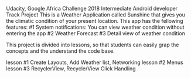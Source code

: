 
Udacity, Google Africa Challenge 2018 Intermediate Android developer Track Project
This is a Weather Application called Sunshine that gives you the climatic condition 
of your present location.
This app has the fellowing features:
#1 System notifications: You can view weather condition without entering the app
#2 Weather Forecast
#3 Detail view of weather condition

This project is divided into lessons, so that students can
easily grap the concepts and the understand the code base.

lesson #1 Create Layouts, Add Weather list, Networking
lesson #2 Menus
lesson #3 RecyclerView, RecyclerView Click Handling
